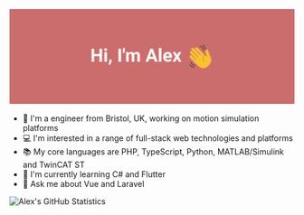![banner image with white text saying 'Hi, I'm Alex' with a waving hand emoji on a muted red background](https://github.com/atoff/atoff/blob/master/gh_banner.png)

- 🔧 I'm a engineer from Bristol, UK, working on motion simulation platforms
- 💻 I'm interested in a range of full-stack web technologies and platforms
- 📚 My core languages are PHP, TypeScript, Python, MATLAB/Simulink and TwinCAT ST
- 🌱 I'm currently learning C# and Flutter
- 💬 Ask me about Vue and Laravel

![Alex's GitHub Statistics](https://github-readme-stats.vercel.app/api?username=atoff&theme=dark&hide_border=true&hide_rank=true&include_all_commits=true&count_private=true)<br/>
